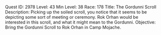 Quest ID: 2978
Level: 43
Min Level: 38
Race: 178
Title: The Gordunni Scroll
Description: Picking up the soiled scroll, you notice that it seems to be depicting some sort of meeting or ceremony. Rok Orhan would be interested in this scroll, and what it might mean to the Gordunni.
Objective: Bring the Gordunni Scroll to Rok Orhan in Camp Mojache.
